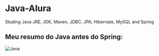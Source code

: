 # Java-Alura
Studing Java JRE, JDK, Maven, JDBC, JPA, Hibernate, MySQL and Spring

## Meu resumo do Java antes do Spring:

![Java](https://user-images.githubusercontent.com/96266377/184892246-9649674d-c625-46e4-b472-089ec104ae05.png)
